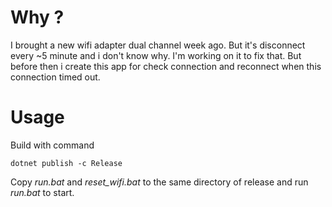 # Why ?

I brought a new wifi adapter dual channel week ago. But it's disconnect every ~5 minute and i don't know why. I'm working on it to fix that. But before then i create this app for check connection and reconnect when this connection timed out.

# Usage

Build with command

```shell
dotnet publish -c Release
```

Copy *run.bat* and *reset_wifi.bat* to the same directory of release and run *run.bat* to start.